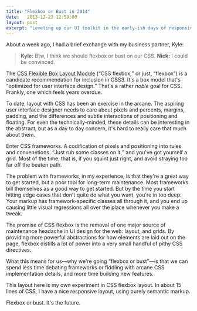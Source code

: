 ```yaml
---
title: "Flexbox or Bust in 2014"
date:   2013-12-23 12:59:00
layout: post
excerpt: "Leveling up our UI toolkit in the early-ish days of responsive design."
---
```


About a week ago, I had a brief exchange with my business partner, Kyle:

> **Kyle:** Btw, I think we should flexbox or bust on our CSS.
> **Nick:** I could be convinced.

The [CSS Flexible Box Layout Module](http://www.w3.org/TR/css3-flexbox/) (<q>CSS flexbox,</q> or just, <q>flexbox</q>) is a candidate recommendation for inclusion in CSS3. It's a box model that's <q>optimized for user interface design.</q> That's a rather *noble* goal for CSS. Frankly, one which feels years overdue.

To date, layout with CSS has been an exercise in the arcane. The aspiring user interface designer needs to care about pixels and percents, margins, padding, and the differences and subtle interactions of positioning and floating. For even the technically-minded, these details can be interesting in the abstract, but as a day to day concern, it's hard to really care that much about them.

Enter CSS frameworks. A codification of pixels and positioning into rules and convenetions. <q>Just rub some classes on it,</q> and you've got yourself a grid. Most of the time, that is, if you squint just right, and avoid straying too far off the beaten path.

The problem with frameworks, in my experience, is that they're a great way to get started, but a poor tool for long-term maintenance. Most frameworks bill themselves as a good way to get started. But by the time you start hitting edge cases that don't quite do what you want, you're in too deep. Your markup has framework-specific classes all through it, and you end up causing little visual regressions all over the place whenever you make a tweak.

The promise of CSS flexbox is the removal of one major source of maintenance headache in UI design for the web: layout, and grids. By providing more powerful abstractions for how elements are laid out on the page, flexbox distills a lot of power into a very small handful of pithy CSS directives.

What this means for us—why we're going <q>flexbox or bust</q>—is that we can spend less time debating frameworks or fiddling with arcane CSS implementation details, and more time building new features.

This layout here is my own experiment in CSS flexbox layout. In about 15 lines of CSS, I have a nice responsive layout, using purely semantic markup.

Flexbox or bust. It's the future.


<!-- Notes to self for editing:

- Expand on value of semantic-only markup for maintenance and agility
- Tone is too acerbic?
- Too much jargon? Who's the audience? -->
